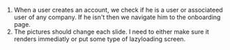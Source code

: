 1. When a user creates an account, we check if he is a user or associateed user of any company. If he isn't then we navigate him to the onboarding page.
2. The pictures should change each slide. I need to either make sure it renders immediatly or put some type of lazyloading screen.

